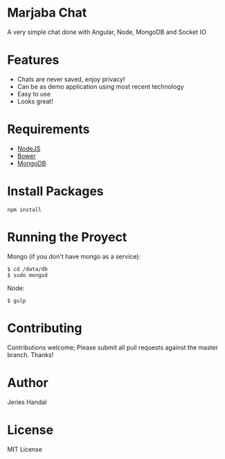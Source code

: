 # Marjaba Chat

A very simple chat done with Angular, Node, MongoDB and Socket IO

# Features

  - Chats are never saved, enjoy privacy!
  - Can be as demo application using most recent technology
  - Easy to use
  - Looks great!

# Requirements
<ul>
  <li><a href="https://nodejs.org/">NodeJS</a></li>
  <li><a href="https://bower.io/">Bower</a></li>
  <li><a href="https://docs.mongodb.com/v3.0/tutorial/install-mongodb-on-os-x/">MongoDB</a></li>
</ul>

# Install Packages

<code>npm install</code>

# Running the Proyect
Mongo (if you don't have mongo as a service):
```
$ cd /data/db
$ sudo mongod
```
Node:

```
$ gulp
```

# Contributing

Contributions welcome; Please submit all pull requests against the master branch.  Thanks!

# Author

Jeries Handal

# License

MIT License
